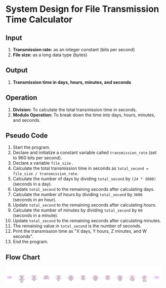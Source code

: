 # System Design for File Transmission Time Calculator

## Input
1. **Transmission rate:** as an integer constant (bits per second)
2. **File size:** as a long data type (bytes)

## Output
1. **Transmission time in days, hours, minutes, and seconds**

## Operation
1. **Division:** To calculate the total transmission time in seconds.
2. **Modulo Operation:** To break down the time into days, hours, minutes, and seconds.

## Pseudo Code
1. Start the program.
2. Declare and initialize a constant variable called `transmission_rate` (set to 960 bits per second).
3. Declare a variable `file_size` .
4. Calculate the total transmission time in seconds as `total_second = file_size / transmission_rate`.
5. Calculate the number of days by dividing `total_second` by `(24 * 3600)` (seconds in a day).
6. Update `total_second` to the remaining seconds after calculating days.
7. Calculate the number of hours by dividing `total_second` by `3600` (seconds in an hour).
8. Update `total_second` to the remaining seconds after calculating hours.
9. Calculate the number of minutes by dividing `total_second` by `60` (seconds in a minute).
10. Update `total_second` to the remaining seconds after calculating minutes.
11. The remaining value in `total_second` is the number of seconds.
12. Print the transmission time as "X days, Y hours, Z minutes, and W seconds".
13. End the program.

## Flow Chart
![Flowchart](transmission.png)

